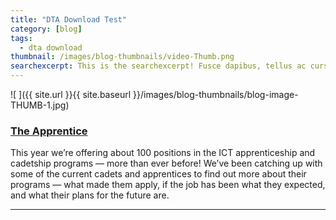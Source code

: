```yaml
---
title: "DTA Download Test"
category: [blog]
tags:
  - dta download
thumbnail: /images/blog-thumbnails/video-Thumb.png
searchexcerpt: This is the searchexcerpt! Fusce dapibus, tellus ac cursus commodo, tortor mauris condimentum nibh, ut fermentum massa justo sit amet risus. Sed posuere consectetur est at lobortis. Donec id elit non mi porta gravida at eget metus.
---
```


![ ]({{ site.url }}{{ site.baseurl }}/images/blog-thumbnails/blog-image-THUMB-1.jpg)

### [The Apprentice](https://www.dta.gov.au/blog/the-apprentice/)

This year we’re offering about 100 positions in the ICT apprenticeship and cadetship programs — more than ever before! We’ve been catching up with some of the current cadets and apprentices to find out more about their programs — what made them apply, if the job has been what they expected, and what their plans for the future are.

***
